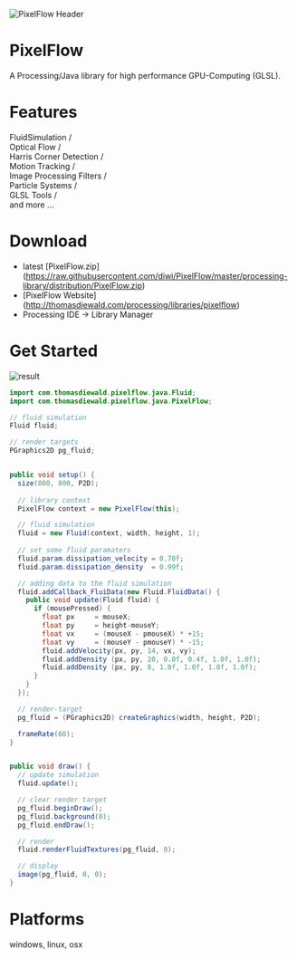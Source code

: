![PixelFlow Header](http://thomasdiewald.com/processing/libraries/pixelflow/PixelFlow_header.jpg)

# PixelFlow
A Processing/Java library for high performance GPU-Computing (GLSL).

# Features
FluidSimulation /  
Optical Flow /  
Harris Corner Detection /  
Motion Tracking /  
Image Processing Filters /  
Particle Systems /  
GLSL Tools /  
and more ...


# Download
+ latest [PixelFlow.zip] (https://raw.githubusercontent.com/diwi/PixelFlow/master/processing-library/distribution/PixelFlow.zip)
+ [PixelFlow Website] (http://thomasdiewald.com/processing/libraries/pixelflow)
+ Processing IDE -> Library Manager


# Get Started

![result](https://github.com/diwi/PixelFlow/blob/master/examples/GetStarted/out/GetStarted.jpg)

```java
import com.thomasdiewald.pixelflow.java.Fluid;
import com.thomasdiewald.pixelflow.java.PixelFlow;

// fluid simulation
Fluid fluid;

// render targets
PGraphics2D pg_fluid;


public void setup() {
  size(800, 800, P2D);
  
  // library context
  PixelFlow context = new PixelFlow(this);

  // fluid simulation
  fluid = new Fluid(context, width, height, 1);
  
  // set some fluid paramaters
  fluid.param.dissipation_velocity = 0.70f;
  fluid.param.dissipation_density  = 0.99f;

  // adding data to the fluid simulation
  fluid.addCallback_FluiData(new Fluid.FluidData() {
    public void update(Fluid fluid) {
      if (mousePressed) {
        float px     = mouseX;
        float py     = height-mouseY;
        float vx     = (mouseX - pmouseX) * +15;
        float vy     = (mouseY - pmouseY) * -15;
        fluid.addVelocity(px, py, 14, vx, vy);
        fluid.addDensity (px, py, 20, 0.0f, 0.4f, 1.0f, 1.0f);
        fluid.addDensity (px, py, 8, 1.0f, 1.0f, 1.0f, 1.0f);
      }
    }
  });

  // render-target
  pg_fluid = (PGraphics2D) createGraphics(width, height, P2D);

  frameRate(60);
}


public void draw() {    
  // update simulation
  fluid.update();

  // clear render target
  pg_fluid.beginDraw();
  pg_fluid.background(0);
  pg_fluid.endDraw();

  // render
  fluid.renderFluidTextures(pg_fluid, 0);

  // display
  image(pg_fluid, 0, 0);
}
```



# Platforms
windows, linux, osx
